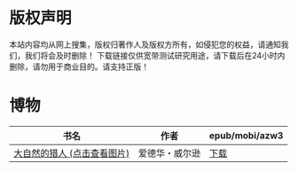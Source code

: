 # 版权声明

本站内容均从网上搜集，版权归著作人及版权方所有，如侵犯您的权益，请通知我们，我们将会及时删除！ 下载链接仅供宽带测试研究用途，请下载后在24小时内删除，请勿用于商业目的。请支持正版！

# 博物

| 书名 | 作者 | epub/mobi/azw3 |
| --- | --- | --- |
| [大自然的猎人 (点击查看图片)](https://www.dushupai.com/attachment/2024/06/08/150e2fd07d3a03ec.jpg) | 爱德华・威尔逊 | [下载](https://url89.ctfile.com/f/31084289-1357045195-8edeca?p=8866) |
